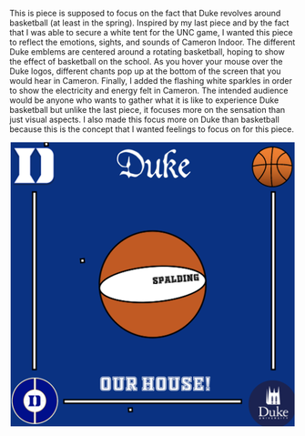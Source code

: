 This is piece is supposed to focus on the fact that Duke revolves around basketball (at least in the spring). Inspired by my last piece and by the fact that I was able to secure a white tent for the UNC game, I wanted this piece to reflect the emotions, sights, and sounds of Cameron Indoor. The different Duke emblems are centered around a rotating basketball, hoping to show the effect of basketball on the school. As you hover your mouse over the Duke logos, different chants pop up at the bottom of the screen that you would hear in Cameron. Finally, I added the flashing white sparkles in order to show the electricity and energy felt in Cameron. The intended audience would be anyone who wants to gather what it is like to experience Duke basketball but unlike the last piece, it focuses more on the sensation than just visual aspects. I also made this focus more on Duke than basketball because this is the concept that I wanted feelings to focus on for this piece.


!["HelloWorldFeelingSketch"](Images2/BBallShot.png?raw=true "HelloWorldFeelingSketch")